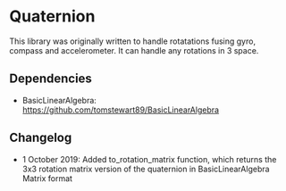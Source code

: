 # Quaternion

This library was originally written to handle rotatations fusing gyro, compass and accelerometer. It can handle any rotations in 3 space.

Dependencies
-------------
* BasicLinearAlgebra: https://github.com/tomstewart89/BasicLinearAlgebra

Changelog
----------
* 1 October 2019: Added to_rotation_matrix function, which returns the 3x3 rotation matrix version of the quaternion in BasicLinearAlgebra Matrix format

